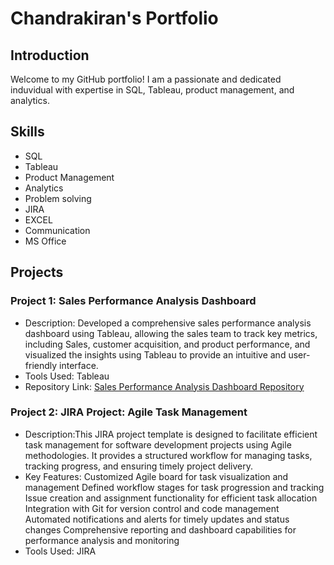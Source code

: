 # Chandrakiran's Portfolio

## Introduction
Welcome to my GitHub portfolio! I am a passionate and dedicated induvidual with expertise in SQL, Tableau, product management, and analytics.

## Skills
- SQL
- Tableau
- Product Management
- Analytics
- Problem solving
- JIRA
- EXCEL
- Communication
- MS Office

## Projects

### Project 1: Sales Performance Analysis Dashboard
- Description: Developed a comprehensive sales performance analysis dashboard using Tableau, allowing the sales team to track key metrics, including Sales, customer acquisition, and product performance, and visualized the insights using Tableau to provide an intuitive and user-friendly interface.
- Tools Used: Tableau
- Repository Link: [Sales Performance Analysis Dashboard Repository](https://public.tableau.com/views/VASALESANALYTICS/SALESBYYEARANDGENRE?:language=en-US&publish=yes&:display_count=n&:origin=viz_share_link)


### Project 2: JIRA Project: Agile Task Management
- Description:This JIRA project template is designed to facilitate efficient task management for software development projects using Agile methodologies. It provides a structured workflow for managing tasks, tracking progress, and ensuring timely project delivery.
- Key Features:
Customized Agile board for task visualization and management
Defined workflow stages for task progression and tracking
Issue creation and assignment functionality for efficient task allocation
Integration with Git for version control and code management
Automated notifications and alerts for timely updates and status changes
Comprehensive reporting and dashboard capabilities for performance analysis and monitoring
- Tools Used: JIRA



